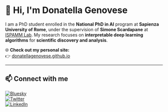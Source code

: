 # 👋 Hi, I'm Donatella Genovese

I am a PhD student enrolled in the **National PhD in AI** program at **Sapienza University of Rome**, under the supervision of **Simone Scardapane** at [ISPAMM Lab](https://sites.google.com/uniroma1.it/ispamm/).
My research focuses on **interpretable deep learning algorithms** for **scientific discovery and analysis**.

🌐 **Check out my personal site:**  
👉 [donatellagenovese.github.io](https://donatellagenovese.github.io/)

---

## 📫 Connect with me

[![Bluesky](https://img.shields.io/badge/Bluesky-1DA1F2?style=for-the-badge&logo=bluesky&logoColor=white)](https://bsky.app/profile/donatellag.bsky.social)  
[![Twitter](https://img.shields.io/badge/Twitter-1DA1F2?style=for-the-badge&logo=twitter&logoColor=white)](https://x.com/d_genovese)  
[![LinkedIn](https://img.shields.io/badge/LinkedIn-0077B5?style=for-the-badge&logo=linkedin&logoColor=white)](https://www.linkedin.com/in/donatella-genovese)
